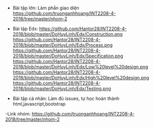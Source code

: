 - Bài tập lớn: Làm phần giao diện 
     https://github.com/truonganhhoang/INT2208-4-2018/tree/master/nhom-2 
     
- Bài tập Edx:
https://github.com/Hantor28/INT2208-4-2018/blob/master/DoHuyLinh/Edx/Construction.png
https://github.com/Hantor28/INT2208-4-2018/blob/master/DoHuyLinh/Edx/Process.png
https://github.com/Hantor28/INT2208-4-2018/blob/master/DoHuyLinh/Edx/Specification.png
https://github.com/Hantor28/INT2208-4-2018/blob/master/DoHuyLinh/Edx/Low%20level%20design.png
https://github.com/Hantor28/INT2208-4-2018/blob/master/DoHuyLinh/Edx/High%20level%20design.png
https://github.com/Hantor28/INT2208-4-2018/blob/master/DoHuyLinh/Edx/Testing.png

- Bài tập cá nhân: Làm đủ issues, tự học hoàn thành html,javascript,bootstrap

-Link nhóm: https://github.com/truonganhhoang/INT2208-4-2018/tree/master/nhom-2

